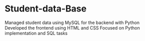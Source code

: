 # Student-data-Base
Managed student data using MySQL for the backend with Python Developed the frontend using HTML and CSS Focused on Python implementation and SQL tasks 
